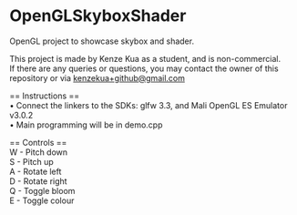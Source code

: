 # OpenGLSkyboxShader
OpenGL project to showcase skybox and shader.  

This project is made by Kenze Kua as a student, and is non-commercial.  
If there are any queries or questions, you may contact the owner of this repository or via kenzekua+github@gmail.com  

== Instructions ==  
• Connect the linkers to the SDKs: glfw 3.3, and Mali OpenGL ES Emulator v3.0.2  
• Main programming will be in demo.cpp  

== Controls ==  
W - Pitch down  
S - Pitch up  
A - Rotate left  
D - Rotate right  
Q - Toggle bloom  
E - Toggle colour  
